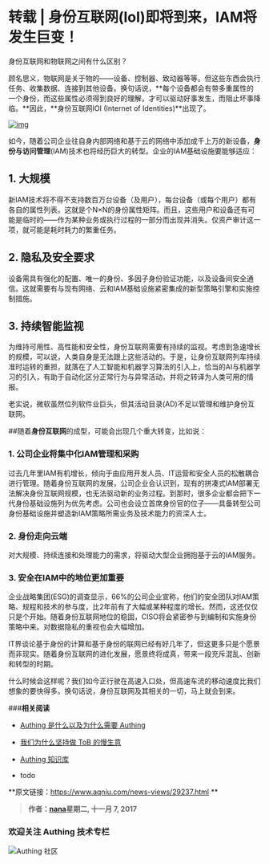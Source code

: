 # 转载 | 身份互联网(IoI)即将到来，IAM将发生巨变！

身份互联网和物联网之间有什么区别？

顾名思义，物联网是关于物的——设备、控制器、致动器等等。但这些东西会执行任务、收集数据、连接到其他设备。换句话说，**每个设备都会有带多重属性的一个身份，而这些属性必须得到良好的理解，才可以驱动好事发生，而阻止坏事降临。**因此，**身份互联网IOI (Internet of Identities)**出现了。

[![img](http://www.aqniu.com/wp-content/uploads/2017/11/blockchain-digital-identity-690x456.jpg)](http://www.aqniu.com/wp-content/uploads/2017/11/blockchain-digital-identity.jpg)

如今，随着公司企业往自身内部网络和基于云的网络中添加成千上万的新设备，**身份与访问管理**(IAM)技术也将经历巨大的转型。企业的IAM基础设施要能够适应：

## **1. 大规模**

新IAM技术将不得不支持数百万台设备（及用户），每台设备（或每个用户）都有各自的属性列表。这就是个N×N的身份属性矩阵。而且，这些用户和设备还有可能是临时的——作为某种业务或执行过程的一部分而出现并消失。仅资产审计这一项，就可能是耗时耗力的繁重任务。

## **2. 隐私及安全要求**

设备需具有强化的配置、唯一的身份、多因子身份验证功能，以及设备间安全通信。这就需要有与现有网络、云和IAM基础设施紧密集成的新型策略引擎和实施控制措施。

## **3. 持续智能监视**

为维持可用性、高性能和安全性，身份互联网需要有持续的监视。考虑到急速增长的规模，可以说，人类自身是无法跟上这些活动的。于是，让身份互联网列车持续准时运转的重担，就落在了人工智能和机器学习算法的引入上，恰当的AI与机器学习的引入，有助于自动化区分正常行为与异常活动，并将之转译为人类可用的情报。

老实说，微软虽然位列软件业巨头，但其活动目录(AD)不足以管理和维护身份互联网。

##随着**身份互联网**的成型，可能会出现几个重大转变，比如说：

### **1. 公司企业将集中化IAM管理和采购**

过去几年里IAM有机增长，倾向于由应用开发人员、IT运营和安全人员的松散耦合进行管理。随着身份互联网的发展，公司企业会认识到，现有的拼凑式IAM部署无法解决身份互联网规模，也无法驱动新的业务过程。到那时，很多企业都会把下一代身份基础设施列为优先考虑。公司也会设立首席身份官的位子——具备转型公司身份基础设施并塑造新IAM策略所需业务及技术能力的资深人士。

### **2. 身份走向云端**

对大规模、持续连接和处理能力的需求，将驱动大型企业拥抱基于云的IAM服务。

### **3. 安全在IAM中的地位更加重要**

企业战略集团(ESG)的调查显示，66%的公司企业宣称，他们的安全团队对IAM策略、规程和技术的参与度，比2年前有了大幅或某种程度的增长。然而，这还仅仅只是个开始。随着身份互联网地位的稳固，CISO将会紧密参与到编制和实施身份策略中来。对数据隐私的重视也会大幅增加。

IT界谈论基于身份的计算和基于身份的联网已经有好几年了，但这更多只是个愿景而非现实。随着身份互联网的进化发展，愿景终将成真，带来一段充斥混乱、创新和转型的时期。

什么时候会这样呢？我们如今正行驶在高速入口处，但高速车流的移动速度比我们想象的要快得多。换句话说，身份互联网及其相关的一切，马上就会到来。

###**相关阅读**
* [Authing 是什么以及为什么需要 Authing](https://authing.cn/blog//Authing%E6%98%AF%E4%BB%80%E4%B9%88%E4%BB%A5%E5%8F%8A%E4%B8%BA%E4%BB%80%E4%B9%88%E9%9C%80%E8%A6%81Authing.html)

* [我们为什么坚持做 ToB 的慢生意](https://authing.cn/blog//我们为什么坚持做ToB的慢生意.html)

* [Authing 知识库](https://learn.authing.cn/authing/)

* todo

  

**原文链接：https://www.aqniu.com/news-views/29237.html   **

>**作者：[nana](https://www.aqniu.com/vip/nana)星期二, 十一月 7, 2017**

### 欢迎关注 Authing 技术专栏
![Authing 社区](https://cdn.authing.cn/blog/Authing_mini.jpg)